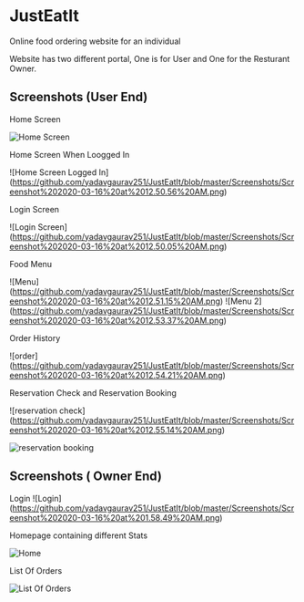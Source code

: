 # JustEatIt
Online food ordering website for an individual

Website has two different portal, One is for User and One for the Resturant Owner.

## Screenshots (User End)

Home Screen

![Home Screen ](https://github.com/yadavgaurav251/JustEatIt/blob/master/Screenshots/Screenshot%202020-03-16%20at%2012.49.54%20AM.png)


Home Screen When Loogged In

![Home Screen Logged In] (https://github.com/yadavgaurav251/JustEatIt/blob/master/Screenshots/Screenshot%202020-03-16%20at%2012.50.56%20AM.png)

Login Screen

![Login Screen] (https://github.com/yadavgaurav251/JustEatIt/blob/master/Screenshots/Screenshot%202020-03-16%20at%2012.50.05%20AM.png)

Food Menu 

![Menu] (https://github.com/yadavgaurav251/JustEatIt/blob/master/Screenshots/Screenshot%202020-03-16%20at%2012.51.15%20AM.png)
![Menu 2] (https://github.com/yadavgaurav251/JustEatIt/blob/master/Screenshots/Screenshot%202020-03-16%20at%2012.53.37%20AM.png)

Order History 

![order] (https://github.com/yadavgaurav251/JustEatIt/blob/master/Screenshots/Screenshot%202020-03-16%20at%2012.54.21%20AM.png)

Reservation Check and Reservation Booking

![reservation check] (https://github.com/yadavgaurav251/JustEatIt/blob/master/Screenshots/Screenshot%202020-03-16%20at%2012.55.14%20AM.png)

![reservation booking](https://github.com/yadavgaurav251/JustEatIt/blob/master/Screenshots/Screenshot%202020-03-16%20at%2012.55.33%20AM.png)

## Screenshots ( Owner End)

Login
![Login] (https://github.com/yadavgaurav251/JustEatIt/blob/master/Screenshots/Screenshot%202020-03-16%20at%201.58.49%20AM.png)

Homepage containing different Stats 

![Home](https://github.com/yadavgaurav251/JustEatIt/blob/master/Screenshots/Screenshot%202020-03-16%20at%2012.56.34%20AM.png)

List Of Orders 

![List Of Orders](https://github.com/yadavgaurav251/JustEatIt/blob/master/Screenshots/Screenshot%202020-03-16%20at%2012.56.43%20AM.png)
